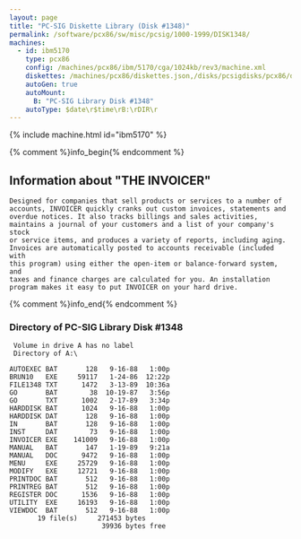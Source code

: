 ```yaml
---
layout: page
title: "PC-SIG Diskette Library (Disk #1348)"
permalink: /software/pcx86/sw/misc/pcsig/1000-1999/DISK1348/
machines:
  - id: ibm5170
    type: pcx86
    config: /machines/pcx86/ibm/5170/cga/1024kb/rev3/machine.xml
    diskettes: /machines/pcx86/diskettes.json,/disks/pcsigdisks/pcx86/diskettes.json
    autoGen: true
    autoMount:
      B: "PC-SIG Library Disk #1348"
    autoType: $date\r$time\rB:\rDIR\r
---
```


{% include machine.html id="ibm5170" %}

{% comment %}info_begin{% endcomment %}

## Information about "THE INVOICER"

    Designed for companies that sell products or services to a number of
    accounts, INVOICER quickly cranks out custom invoices, statements and
    overdue notices. It also tracks billings and sales activities,
    maintains a journal of your customers and a list of your company's stock
    or service items, and produces a variety of reports, including aging.
    Invoices are automatically posted to accounts receivable (included with
    this program) using either the open-item or balance-forward system, and
    taxes and finance charges are calculated for you. An installation
    program makes it easy to put INVOICER on your hard drive.
{% comment %}info_end{% endcomment %}


### Directory of PC-SIG Library Disk #1348

     Volume in drive A has no label
     Directory of A:\

    AUTOEXEC BAT       128   9-16-88   1:00p
    BRUN10   EXE     59117   1-24-86  12:22p
    FILE1348 TXT      1472   3-13-89  10:36a
    GO       BAT        38  10-19-87   3:56p
    GO       TXT      1002   2-17-89   3:34p
    HARDDISK BAT      1024   9-16-88   1:00p
    HARDDISK DAT       128   9-16-88   1:00p
    IN       BAT       128   9-16-88   1:00p
    INST     DAT        73   9-16-88   1:00p
    INVOICER EXE    141009   9-16-88   1:00p
    MANUAL   BAT       147   1-19-89   9:21a
    MANUAL   DOC      9472   9-16-88   1:00p
    MENU     EXE     25729   9-16-88   1:00p
    MODIFY   EXE     12721   9-16-88   1:00p
    PRINTDOC BAT       512   9-16-88   1:00p
    PRINTREG BAT       512   9-16-88   1:00p
    REGISTER DOC      1536   9-16-88   1:00p
    UTILITY  EXE     16193   9-16-88   1:00p
    VIEWDOC  BAT       512   9-16-88   1:00p
           19 file(s)     271453 bytes
                           39936 bytes free
